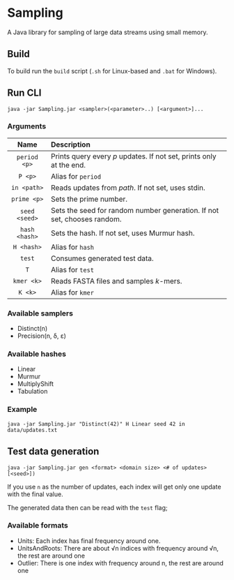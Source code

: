 # Sampling

A Java library for sampling of large data streams using small memory.

## Build

To build run the `build` script (`.sh` for Linux-based and `.bat` for Windows).

## Run CLI

```
java -jar Sampling.jar <sampler>(<parameter>..) [<argument>]...
```

### Arguments

|      Name     | Description                                                             |
| :-----------: | :---------------------------------------------------------------------- |
|  `period <p>` | Prints query every *p* updates. If not set, prints only at the end.     |
|    `P <p>`    | Alias for `period`                                                      |
|  `in <path>`  | Reads updates from *path*. If not set, uses stdin.                      |
|  `prime <p>`  | Sets the prime number.                                                  |
| `seed <seed>` | Sets the seed for random number generation. If not set, chooses random. |
| `hash <hash>` | Sets the hash. If not set, uses Murmur hash.                            |
|   `H <hash>`  | Alias for `hash`                                                        |
|     `test`    | Consumes generated test data.                                           |
|      `T`      | Alias for `test`                                                        |
|   `kmer <k>`  | Reads FASTA files and samples *k*-mers.                                 |
|    `K <k>`    | Alias for `kmer`                                                        |

### Available samplers

- Distinct(n)
- Precision(n, δ, ε)

### Available hashes

- Linear
- Murmur
- MultiplyShift
- Tabulation

### Example

```
java -jar Sampling.jar "Distinct(42)" H Linear seed 42 in  data/updates.txt
```

## Test data generation

```
java -jar Sampling.jar gen <format> <domain size> <# of updates> [<seed>])
```

If you use `n` as the number of updates, each index will get only one update with the final value.

The generated data then can be read with the `test` flag;

### Available formats

- Units: Each index has final frequency around one.
- UnitsAndRoots: There are about √n indices with frequency around √n, the rest are around one
- Outlier: There is one index with frequency around n, the rest are around one
